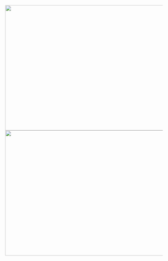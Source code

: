 

<!-- ![ellalingatores's Stats](https://github-readme-stats.vercel.app/api?username=ellalingatores&theme=vue-dark&show_icons=true&hide_border=true&count_private=true) -->
<!-- ![ellalingatores's Streak](https://github-readme-streak-stats.herokuapp.com/?user=ellalingatores&theme=vue-dark&hide_border=true) -->


<img align="center" width="1000" height="400" src="https://github-readme-streak-stats.herokuapp.com/?user=ellalingatores&theme=vue-dark&hide_border=true">

<img align="center" width="1000" height="400" src="https://github-readme-stats.vercel.app/api?username=ellalingatores&theme=vue-dark&show_icons=true&hide_border=true&count_private=true">

